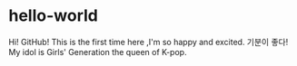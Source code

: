 # hello-world

Hi! GitHub!
This is the first time here ,I'm so happy and excited. 기분이 좋다!
My idol is Girls' Generation the queen of K-pop.
